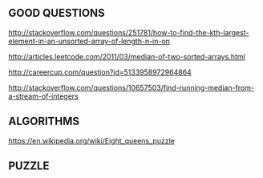 GOOD QUESTIONS
--------------
http://stackoverflow.com/questions/251781/how-to-find-the-kth-largest-element-in-an-unsorted-array-of-length-n-in-on

http://articles.leetcode.com/2011/03/median-of-two-sorted-arrays.html

http://careercup.com/question?id=5133958972964864

http://stackoverflow.com/questions/10657503/find-running-median-from-a-stream-of-integers

ALGORITHMS
----------

https://en.wikipedia.org/wiki/Eight_queens_puzzle

PUZZLE
------

